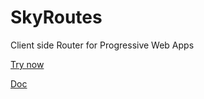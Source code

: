 # SkyRoutes
Client side Router for Progressive Web Apps

[Try now](https://xistent.github.io/)

[Doc](https://medium.com/@_aakashpandey/introducing-skyroutes-client-side-router-for-pwas-80416d235492)
